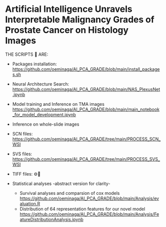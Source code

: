# Artificial Intelligence Unravels Interpretable Malignancy Grades of Prostate Cancer on Histology Images

THE SCRIPTS 📝 ARE:
</br>

* Packages installation:
</br>https://github.com/oeminaga/AI_PCA_GRADE/blob/main/install_packages.sh</br>

* Neural Architecture Search:
</br>https://github.com/oeminaga/AI_PCA_GRADE/blob/main/NAS_PlexusNet.ipynb</br>

* Model training and Inference on TMA images
</br>https://github.com/oeminaga/AI_PCA_GRADE/blob/main/main_notebook_for_model_development.ipynb</br>

* Inference on whole-slide images
 * SCN files: </br>https://github.com/oeminaga/AI_PCA_GRADE/tree/main/PROCESS_SCN_WSI
 * SVS files: </br>https://github.com/oeminaga/AI_PCA_GRADE/tree/main/PROCESS_SVS_WSI</br>
 * TIFF files: ⚙️🚧

* Statistical analyses -abstract version for clarity- </br>
  * Survival analyses and comparsion of cox models
    </br>https://github.com/oeminaga/AI_PCA_GRADE/blob/main/Analysis/evaluation.R</br>
  * Distribution of 64 representation features for our novel model</br>
    https://github.com/oeminaga/AI_PCA_GRADE/blob/main/Analysis/FeatureDistributionAnalysis.ipynb</br>
